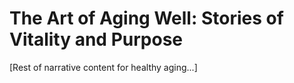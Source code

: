 # The Art of Aging Well: Stories of Vitality and Purpose

[Rest of narrative content for healthy aging...]